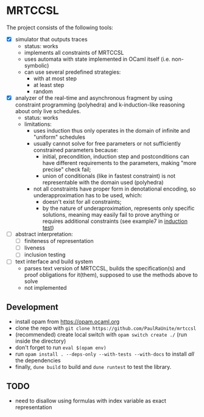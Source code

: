 # MRTCCSL

The project consists of the following tools:
- [x] simulator that outputs traces
    - status: works
    - implements all constraints of MRTCCSL
    - uses automata with state implemented in OCaml itself (i.e. non-symbolic)
    - can use several predefined strategies:
        - with at most step
        - at least step
        - random
- [x] analyzer of the real-time and asynchronous fragment by using constraint programming (polyhedra) and k-induction-like reasoning about only live schedules.
    - status: works
    - limitations:
        - uses induction thus only operates in the domain of infinite and "uniform" schedules
        - usually cannot solve for free parameters or not sufficiently constrained parameters because:
            - initial, precondition, induction step and postconditions can have different requirements to the parameters, making "more precise" check fail;
            - union of conditionals (like in fastest constraint) is not representable with the domain used (polyhedra)
        - not all constraints have proper form in denotational encoding, so underapproximation has to be used, which:
            - doesn't exist for all constraints;
            - by the nature of underaproximation, represents only specific solutions, meaning may easily fail to prove anything or requires additional constraints (see example7 in [induction test](./test/induction.ml))
- [ ] abstract interpretation:
    - [ ] finiteness of representation
    - [ ] liveness
    - [ ] inclusion testing
- [ ] text interface and build system
    - parses text version of MRTCCSL, builds the specification(s) and proof obligations for it(them), supposed to use the methods above to solve
    - not implemented

## Development
- install opam from https://opam.ocaml.org
- clone the repo with `git clone https://github.com/PaulRaUnite/mrtccsl`
- (recommended) create local switch with `opam switch create ./` (run inside the directory)
- don't forget to run `eval $(opam env)`
- run `opam install . --deps-only --with-tests --with-docs` to install *all* the dependencies
- finally, `dune build` to build and `dune runtest` to test the library.

## TODO
- need to disallow using formulas with index variable as exact representation